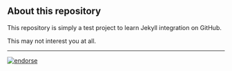 About this repository
---------------------

This repository is simply a test project to learn Jekyll
integration on GitHub.

This may not interest you at all.

---
[![endorse](http://api.coderwall.com/aegypius/endorsecount.png)](http://coderwall.com/aegypius)
